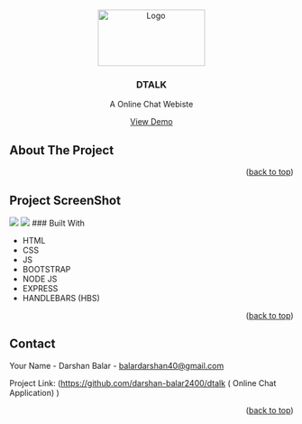 <!-- Improved compatibility of back to top link: See: https://github.com/othneildrew/Best-README-Template/pull/73 -->
<a name="readme-top"></a>

<!-- PROJECT LOGO -->
<br />
<div align="center">
  <a href="https://github.com/othneildrew/Best-README-Template">
    <img src="https://res.cloudinary.com/dexratgkq/image/upload/v1661598630/samples/dtalk_pxnxwh.png" alt="Logo" width="190" height="100">
  </a>

  <h3 align="center">DTALK</h3>

  <p align="center">
    A Online Chat Webiste
    <br />
  </p>
  <a href="https://real-time-chat-balar.herokuapp.com/">View Demo</a>
</div>


<!-- ABOUT THE PROJECT -->
## About The Project

<p align="right">(<a href="#readme-top">back to top</a>)</p>

<!-- ABOUT THE PROJECT -->
## Project ScreenShot

<img src="https://res.cloudinary.com/dexratgkq/image/upload/v1661598778/samples/ss1_nnylvj.png">
<img src="https://res.cloudinary.com/dexratgkq/image/upload/v1661598872/samples/ss2_yznoes.png">
### Built With

* HTML
* CSS
* JS
* BOOTSTRAP
* NODE JS
* EXPRESS
* HANDLEBARS (HBS)

<p align="right">(<a href="#readme-top">back to top</a>)</p>



<!-- CONTACT -->
## Contact

Your Name - Darshan Balar - balardarshan40@gmail.com

Project Link: (https://github.com/darshan-balar2400/dtalk ( Online Chat Application) )

<p align="right">(<a href="#readme-top">back to top</a>)</p>


